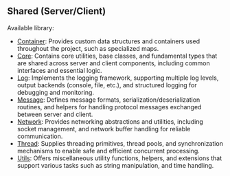 ## Shared (Server/Client)

Available library:
- [Container](./Container/README.md): Provides custom data structures and containers used throughout the project, such as specialized maps.
- [Core](./Container/README.md): Contains core utilities, base classes, and fundamental types that are shared across server and client components, including common interfaces and essential logic.
- [Log](./Log/README.md): Implements the logging framework, supporting multiple log levels, output backends (console, file, etc.), and structured logging for debugging and monitoring.
- [Message](./Message/README.md): Defines message formats, serialization/deserialization routines, and helpers for handling protocol messages exchanged between server and client.
- [Network](./Network/README.md): Provides networking abstractions and utilities, including socket management, and network buffer handling for reliable communication.
- [Thread](./Thread/README.md): Supplies threading primitives, thread pools, and synchronization mechanisms to enable safe and efficient concurrent processing.
- [Utils](./Utils/README.md): Offers miscellaneous utility functions, helpers, and extensions that support various tasks such as string manipulation, and time handling.